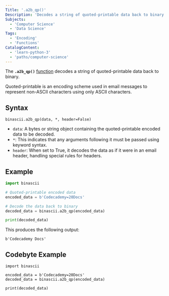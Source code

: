 ```yaml
---
Title: '.a2b_qp()'
Description: 'Decodes a string of quoted-printable data back to binary.'
Subjects:
  - 'Computer Science'
  - 'Data Science'
Tags:
  - 'Encoding'
  - 'Functions'
CatalogContent:
  - 'learn-python-3'
  - 'paths/computer-science'
---
```


The **`.a2b_qp()`** [function](https://www.codecademy.com/resources/docs/python/functions) decodes a string of quoted-printable data back to binary.

Quoted-printable is an encoding scheme used in email messages to represent non-ASCII characters using only ASCII characters.

## Syntax

```pseudo
binascii.a2b_qp(data, *, header=False)
```

- `data`: A bytes or string object containing the quoted-printable encoded data to be decoded.
- `*`: This indicates that any arguments following it must be passed using keyword syntax.
- `header`: When set to True, it decodes the data as if it were in an email header, handling special rules for headers.

## Example

```py
import binascii

# Quoted-printable encoded data
encoded_data = b'Codecademy=20Docs'

# Decode the data back to binary
decoded_data = binascii.a2b_qp(encoded_data)

print(decoded_data)
```

This produces the following output:

```shell
b'Codecademy Docs'
```

## Codebyte Example

```codebyte/python
import binascii

encoded_data = b'Codecademy=20Docs'
decoded_data = binascii.a2b_qp(encoded_data)

print(decoded_data)
```